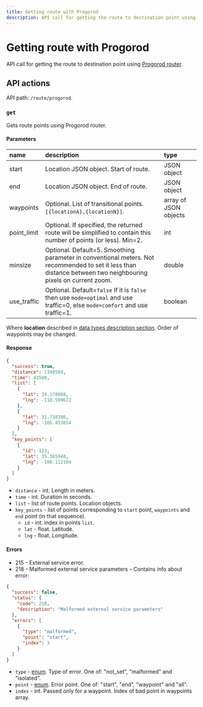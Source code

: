 ```yaml
---
title: Getting route with Progorod
description: API call for getting the route to destination point using Progorod router.
---
```


# Getting route with Progorod

API call for getting the route to destination point using [Progorod router](https://giswiki.tmcrussia.com/index.php?title=%D0%9C%D0%B0%D1%80%D1%88%D1%80%D1%83%D1%82%D0%B8%D0%B7%D0%B0%D1%86%D0%B8%D1%8F).


## API actions

API path: `/route/progorod`.

### `get`

Gets route points using Progorod router.

#### Parameters

| name        | description                                                                                                                                                    | type                  |
|:------------|:---------------------------------------------------------------------------------------------------------------------------------------------------------------|:----------------------|
| start       | Location JSON object. Start of route.                                                                                                                          | JSON object           |
| end         | Location JSON object. End of route.                                                                                                                            | JSON object           |
| waypoints   | Optional. List of transitional points. `[{locationA},{locationN}]`.                                                                                            | array of JSON objects |
| point_limit | Optional. If specified, the returned route will be simplified to contain this number of points (or less). Min=2.                                               | int                   |
| minsize     | Optional. Default=5. Smoothing parameter in conventional meters. Not recommended to set it less than distance between two neighbouring pixels on current zoom. | double                |
| use_traffic | Optional. Default=`false` If it is `false` then use `mode=optimal` and use traffic=0, else `mode=comfort` and use traffic=1.                                   | boolean               |

Where **location** described in [data types description section](../../../getting-started/introduction.md#data-types). Order of 
waypoints may be changed.

#### Response

```json
{
  "success": true,
  "distance": 1340584,
  "time": 43500,
  "list": [
    {
      "lat": 34.178868,
      "lng": -118.599672
    },
    {
      "lat": 31.738386,
      "lng": -106.453854
    }
  ],
  "key_points": [
    {
      "id": 123,
      "lat": 35.365948,
      "lng": -108.112104
    }
  ]
}
```

* `distance` - int. Length in meters.
* `time` - int. Duration in seconds.
* `list` - list of route points. Location objects.
* `key_points` - list of points corresponding to `start` point, `waypoints` and `end` point (in that sequence).
    * `id` - int. index in points `list`.
    * `lat` - float. Latitude.
    * `lng` - float. Longitude.

#### Errors

* 215 - External service error.
* 218 - Malformed external service parameters – Contains info about error:

```json
{
  "success": false,
  "status": {
    "code": 218,
    "description": "Malformed external service parameters"
  },
  "errors": [
    {
      "type": "malformed",
      "point": "start",
      "index": 3
    }
  ]
}
```

* `type` - [enum](../../../getting-started/introduction.md#data-types). Type of error. One of: "not_set", "malformed" and "isolated".
* `point` - [enum](../../../getting-started/introduction.md#data-types). Error point. One of: "start", "end", "waypoint" and "all".
* `index` - int. Passed only for a waypoint. Index of bad point in waypoints array.
